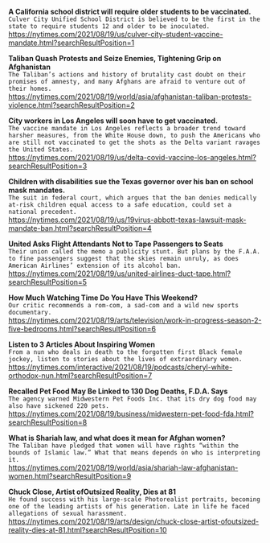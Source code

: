 **A California school district will require older students to be vaccinated.**\
`Culver City Unified School District is believed to be the first in the state to require students 12 and older to be inoculated.`\
https://nytimes.com/2021/08/19/us/culver-city-student-vaccine-mandate.html?searchResultPosition=1

**Taliban Quash Protests and Seize Enemies, Tightening Grip on Afghanistan**\
`The Taliban’s actions and history of brutality cast doubt on their promises of amnesty, and many Afghans are afraid to venture out of their homes.`\
https://nytimes.com/2021/08/19/world/asia/afghanistan-taliban-protests-violence.html?searchResultPosition=2

**City workers in Los Angeles will soon have to get vaccinated.**\
`The vaccine mandate in Los Angeles reflects a broader trend toward harsher measures, from the White House down, to push the Americans who are still not vaccinated to get the shots as the Delta variant ravages the United States.`\
https://nytimes.com/2021/08/19/us/delta-covid-vaccine-los-angeles.html?searchResultPosition=3

**Children with disabilities sue the Texas governor over his ban on school mask mandates.**\
`The suit in federal court, which argues that the ban denies medically at-risk children equal access to a safe education, could set a national precedent.`\
https://nytimes.com/2021/08/19/us/19virus-abbott-texas-lawsuit-mask-mandate-ban.html?searchResultPosition=4

**United Asks Flight Attendants Not to Tape Passengers to Seats**\
`Their union called the memo a publicity stunt. But plans by the F.A.A. to fine passengers suggest that the skies remain unruly, as does American Airlines’ extension of its alcohol ban.`\
https://nytimes.com/2021/08/19/us/united-airlines-duct-tape.html?searchResultPosition=5

**How Much Watching Time Do You Have This Weekend?**\
`Our critic recommends a rom-com, a sad-com and a wild new sports documentary.`\
https://nytimes.com/2021/08/19/arts/television/work-in-progress-season-2-five-bedrooms.html?searchResultPosition=6

**Listen to 3 Articles About Inspiring Women**\
`From a nun who deals in death to the forgotten first Black female jockey, listen to stories about the lives of extraordinary women.`\
https://nytimes.com/interactive/2021/08/19/podcasts/cheryl-white-orthodox-nun.html?searchResultPosition=7

**Recalled Pet Food May Be Linked to 130 Dog Deaths, F.D.A. Says**\
`The agency warned Midwestern Pet Foods Inc. that its dry dog food may also have sickened 220 pets.`\
https://nytimes.com/2021/08/19/business/midwestern-pet-food-fda.html?searchResultPosition=8

**What is Shariah law, and what does it mean for Afghan women?**\
`The Taliban have pledged that women will have rights “within the bounds of Islamic law.” What that means depends on who is interpreting it.`\
https://nytimes.com/2021/08/19/world/asia/shariah-law-afghanistan-women.html?searchResultPosition=9

**Chuck Close, Artist ofOutsized Reality, Dies at 81**\
`He found success with his large-scale Photorealist portraits, becoming one of the leading artists of his generation. Late in life he faced allegations of sexual harassment.`\
https://nytimes.com/2021/08/19/arts/design/chuck-close-artist-ofoutsized-reality-dies-at-81.html?searchResultPosition=10

